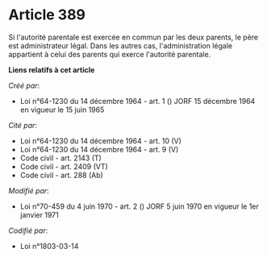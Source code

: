 # Article 389

Si l'autorité parentale est exercée en commun par les deux parents, le père est administrateur légal. Dans les autres cas,
l'administration légale appartient à celui des parents qui exerce l'autorité parentale.

**Liens relatifs à cet article**

_Créé par_:

  - Loi n°64-1230 du 14 décembre 1964 - art. 1 () JORF 15 décembre 1964 en vigueur le 15 juin 1965

_Cité par_:

  - Loi n°64-1230 du 14 décembre 1964 - art. 10 (V)
  - Loi n°64-1230 du 14 décembre 1964 - art. 9 (V)
  - Code civil - art. 2143 (T)
  - Code civil - art. 2409 (VT)
  - Code civil - art. 288 (Ab)

_Modifié par_:

  - Loi n°70-459 du 4 juin 1970 - art. 2 () JORF 5 juin 1970 en vigueur le 1er janvier 1971

_Codifié par_:

  - Loi n°1803-03-14
